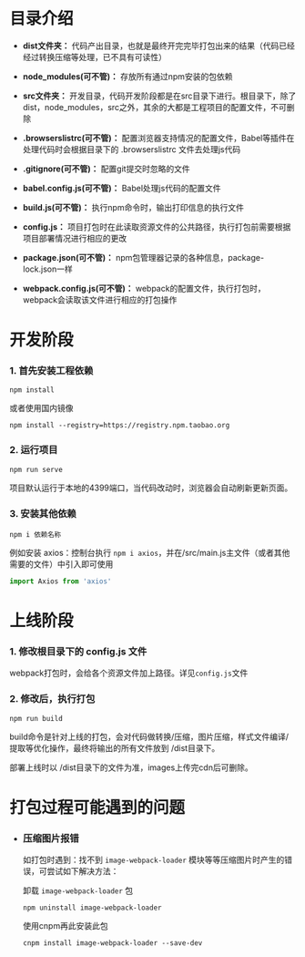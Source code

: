 # 目录介绍

- **dist文件夹：** 代码产出目录，也就是最终开完完毕打包出来的结果（代码已经经过转换压缩等处理，已不具有可读性）

- **node_modules(可不管)：** 存放所有通过npm安装的包依赖
  
- **src文件夹：** 开发目录，代码开发阶段都是在src目录下进行。根目录下，除了dist，node_modules，src之外，其余的大都是工程项目的配置文件，不可删除

- **.browserslistrc(可不管)：** 配置浏览器支持情况的配置文件，Babel等插件在处理代码时会根据目录下的 .browserslistrc 文件去处理js代码

- **.gitignore(可不管)：** 配置git提交时忽略的文件

- **babel.config.js(可不管)：** Babel处理js代码的配置文件

- **build.js(可不管)：** 执行npm命令时，输出打印信息的执行文件

- **config.js：** 项目打包时在此读取资源文件的公共路径，执行打包前需要根据项目部署情况进行相应的更改 

- **package.json(可不管)：** npm包管理器记录的各种信息，package-lock.json一样

- **webpack.config.js(可不管)：** webpack的配置文件，执行打包时，webpack会读取该文件进行相应的打包操作

# 开发阶段

### 1. 首先安装工程依赖
```
npm install
```
或者使用国内镜像
```
npm install --registry=https://registry.npm.taobao.org
```

### 2. 运行项目
```
npm run serve
```
项目默认运行于本地的4399端口，当代码改动时，浏览器会自动刷新更新页面。

### 3. 安装其他依赖
```
npm i 依赖名称
```
例如安装 axios：控制台执行 `npm i axios`，并在/src/main.js主文件（或者其他需要的文件）中引入即可使用
```javascript
import Axios from 'axios'
```

# 上线阶段

### 1. 修改根目录下的 config.js 文件
webpack打包时，会给各个资源文件加上路径。详见`config.js`文件

### 2. 修改后，执行打包
```
npm run build
```
build命令是针对上线的打包，会对代码做转换/压缩，图片压缩，样式文件编译/提取等优化操作，最终将输出的所有文件放到 /dist目录下。<br>

部署上线时以 /dist目录下的文件为准，images上传完cdn后可删除。


# 打包过程可能遇到的问题

- ### 压缩图片报错
    如打包时遇到：找不到 `image-webpack-loader` 模块等等压缩图片时产生的错误，可尝试如下解决方法：</br>

    卸载 `image-webpack-loader` 包

    ```
    npm uninstall image-webpack-loader
    ```
    使用cnpm再此安装此包

    ```
    cnpm install image-webpack-loader --save-dev
    ```


